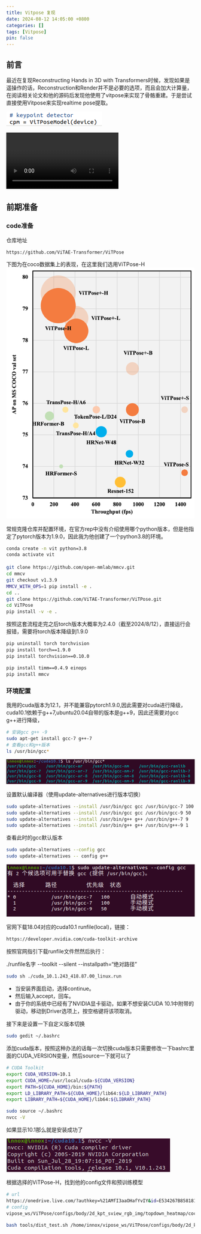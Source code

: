 ```yaml
---
title: Vitpose 复现
date: 2024-08-12 14:05:00 +0800
categories: []
tags: [Vitpose]
pin: false
---
```






## 前言
最近在复现Reconstructing Hands in 3D with Transformers时候，发现如果是遥操作的话，Reconstruction和Render并不是必要的选项，而且会加大计算量，在阅读相关论文和他的源码后发现他使用了vitpose来实现了骨骼重建。于是尝试直接使用Vitpose来实现realtime pose提取。

![hamer 源码 init Vitpose](posts/image/image.png)

<video controls src="posts/vedio/hamer.mp4" title="hamer demo example"></video>



## 前期准备


### code准备
仓库地址
```
https://github.com/ViTAE-Transformer/ViTPose
```
下图为在coco数据集上的表现，在这里我们选用ViTPose-H
![在coco上的表现](posts/image/image-1.png)


常规克隆仓库并配置环境，在官方rep中没有介绍使用哪个python版本，但是他指定了pytorch版本为1.9.0，因此我为他创建了一个python3.8的环境。
```bash
conda create -n vit python=3.8
conda activate vit

git clone https://github.com/open-mmlab/mmcv.git
cd mmcv
git checkout v1.3.9
MMCV_WITH_OPS=1 pip install -e .
cd ..
git clone https://github.com/ViTAE-Transformer/ViTPose.git
cd ViTPose
pip install -v -e .
```
按照这套流程走完之后torch版本大概率为2.4.0（截至2024/8/12），直接运行会报错，需要将torch版本降级到1.9.0
```bash
pip uninstall torch torchvision
pip install torch==1.9.0
pip install torchvision==0.10.0
```

```bash
pip install timm==0.4.9 einops
pip install mmcv
```

### 环境配置
我用的cuda版本为12.1，并不能兼容pytorch1.9.0,因此需要对cuda进行降级，cuda10.1依赖于g++7,ubuntu20.04自带的版本是g++9，因此还需要对gcc g++进行降级，
```bash
# 安装gcc g++ -9
sudo apt-get install gcc-7 g++-7
# 查看gcc和g++版本
ls /usr/bin/gcc*
```
![alt text](posts/image/image-2.png)

设置默认编译器（使用update-alternatives进行版本切换）

```bash
sudo update-alternatives --install /usr/bin/gcc gcc /usr/bin/gcc-7 100
sudo update-alternatives --install /usr/bin/gcc gcc /usr/bin/gcc-9 50
sudo update-alternatives --install /usr/bin/g++ g++ /usr/bin/g++-7 9
sudo update-alternatives --install /usr/bin/g++ g++ /usr/bin/g++-9 1
```

查看此时的gcc默认版本

```bash
sudo update-alternatives --config gcc
sudo update-alternatives -- config g++
```

![alt text](posts/image/image-3.png)

官网下载18.04对应的cuda10.1 runfile(local)，链接：
```bash
https://developer.nvidia.com/cuda-toolkit-archive
```
按照官网指引下载runfile文件然然后执行：

./runfile名字  --toolkit --silent --installpath=“绝对路径”

```bash
sudo sh ./cuda_10.1.243_418.87.00_linux.run
```

- 当安装界面启动，选择continue。
- 然后输入accept，回车。
- 由于你的系统中已经有了NVIDIA显卡驱动，如果不想安装CUDA 10.1中附带的驱动，移动到Driver选项上，按空格键将该项取消。

接下来是设置一下自定义版本切换
```bash
sudo gedit ~/.bashrc
```
添加cuda版本，按照这种办法的话每一次切换cuda版本只需要修改一下bashrc里面的CUDA_VERSION变量，然后source一下就可以了
```bash
# CUDA Toolkit
export CUDA_VERSION=10.1
export CUDA_HOME=/usr/local/cuda-${CUDA_VERSION}
export PATH=${CUDA_HOME}/bin:${PATH}
export LD_LIBRARY_PATH=${CUDA_HOME}/lib64:${LD_LIBRARY_PATH}
export LIBRARY_PATH=${CUDA_HOME}/lib64:${LIBRARY_PATH}
```

```bash
sudo source ~/.bashrc
nvcc -V
```
如果显示10.1那么就是安装成功了

![alt text](posts/image/image-4.png)





根据选择的ViTPose-H，找到他的config文件和预训练模型
```bash
# url
https://onedrive.live.com/?authkey=%21AMfI3aaOHafYvIY&id=E534267B85818129%21166&cid=E534267B85818129&parId=root&parQt=sharedby&o=OneUp
# config 
vipose_ws/ViTPose/configs/body/2d_kpt_sview_rgb_img/topdown_heatmap/coco/ViTPose_huge_simple_coco_256x192.py

```
```bash
bash tools/dist_test.sh /home/innox/vipose_ws/ViTPose/configs/body/2d_kpt_sview_rgb_img/topdown_heatmap/coco/ViTPose_huge_simple_coco_256x192.py /home/innox/vipose_ws/vitpose-h-simple.pth  1
```

